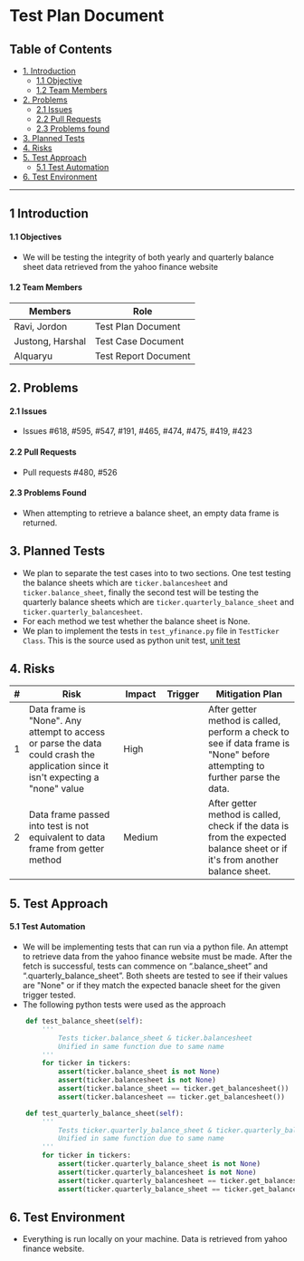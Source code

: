 # Test Plan Document

## Table of Contents
* [1. Introduction](#intro)
  - [1.1 Objective](#s1)
  - [1.2 Team Members](#s2)
* [2. Problems](#problems)
  - [2.1 Issues](#issues)
  - [2.2 Pull Requests](#pr)
  - [2.3 Problems found](#pf)
* [3. Planned Tests](#plannedTests)
* [4. Risks](#risks)
* [5. Test Approach](#testApproach)
  - [5.1 Test Automation](#s5)
* [6. Test Environment](#testEnvironment)

***

<a id="intro"><h2>1 Introduction</h2></a>
<a id="s1"><h4>1.1 Objectives</h4></a>
- We will be testing the integrity of both yearly and quarterly balance sheet data retrieved from the yahoo finance website 

<a id="s2"><h4>1.2 Team Members</h4></a>

| Members  | Role |
|---|---|
|  Ravi, Jordon |  Test Plan Document |
| Justong, Harshal  |  Test Case Document |
|  Alquaryu |  Test Report Document |


<a id="problems"><h2>2. Problems</h2></a>

<a id="issues"><h4>2.1 Issues</h4></a>
- Issues #618, #595, #547, #191, #465, #474, #475, #419, #423

<a id="pr"><h4>2.2 Pull Requests</h4></a>
- Pull requests #480, #526

<a id="pf"><h4>2.3 Problems Found</h4></a>
- When attempting to retrieve a balance sheet, an empty data frame is returned.

<a id="plannedTests"><h2>3. Planned Tests</h2></a>
- We plan to separate the test cases into to two sections. One test testing the balance sheets which are `ticker.balancesheet` and `ticker.balance_sheet`, finally the second test will be testing the quarterly balance sheets which are `ticker.quarterly_balance_sheet` and `ticker.quarterly_balancesheet`.
- For each method we test whether the balance sheet is None.
- We plan to implement the tests in `test_yfinance.py` file in `TestTicker Class`. This is the source used as python unit test, [unit test](https://docs.python.org/3/library/unittest.html)

<a id="risks"><h2>4. Risks</h2></a>

| #  | Risk | Impact | Trigger | Mitigation Plan |
|---|---|---|---|---|
| 1 | Data frame is "None". Any attempt to access or parse the data could crash the application since it isn't expecting a "none" value | High |  | After getter method is called, perform a check to see if data frame is "None" before attempting to further parse the data. |
| 2 | Data frame passed into test is not equivalent to data frame from getter method | Medium |  | After getter method is called, check if the data is from the expected balance sheet or if it's from another balance sheet. |

<a id="testApproach"><h2>5. Test Approach</h2></a>
<a id="s5"><h4>5.1 Test Automation</h4></a>
- We will be implementing tests that can run via a python file. An attempt to retrieve data from the yahoo finance website must be made.
After the fetch is successful, tests can commence on “.balance_sheet” and “.quarterly_balance_sheet”. Both sheets are tested to see if their values are "None" or if they match the expected banacle sheet for the given trigger tested.
- The following python tests were used as the approach

```python
    def test_balance_sheet(self):
        '''
            Tests ticker.balance_sheet & ticker.balancesheet
            Unified in same function due to same name 
        '''
        for ticker in tickers:
            assert(ticker.balance_sheet is not None)
            assert(ticker.balancesheet is not None)
            assert(ticker.balance_sheet == ticker.get_balancesheet())
            assert(ticker.balancesheet == ticker.get_balancesheet())

    def test_quarterly_balance_sheet(self):
        '''
            Tests ticker.quarterly_balance_sheet & ticker.quarterly_balancesheet
            Unified in same function due to same name 
        '''
        for ticker in tickers:
            assert(ticker.quarterly_balance_sheet is not None)
            assert(ticker.quarterly_balancesheet is not None)
            assert(ticker.quarterly_balancesheet == ticker.get_balancesheet('quarterly'))
            assert(ticker.quarterly_balance_sheet == ticker.get_balancesheet(freq='quarterly'))
```

<a id="testEnvironment"><h2>6. Test Environment</h2></a>
- Everything is run locally on your machine. Data is retrieved from yahoo finance website.























